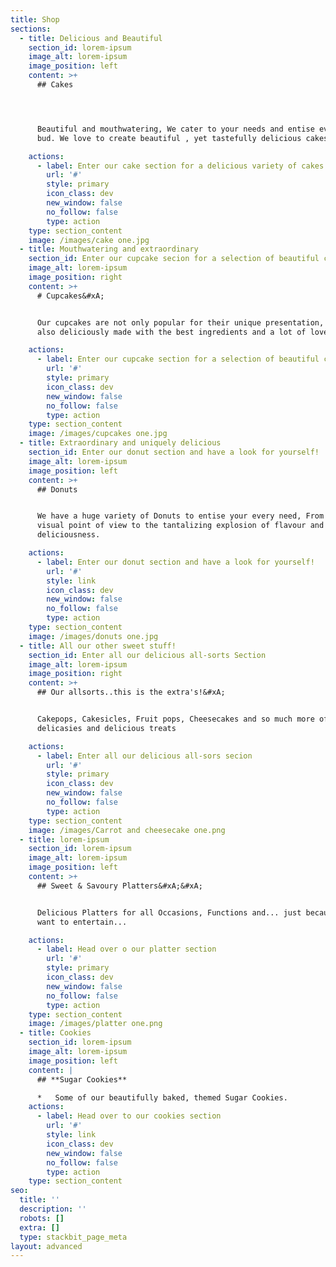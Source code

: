 ```yaml
---
title: Shop
sections:
  - title: Delicious and Beautiful
    section_id: lorem-ipsum
    image_alt: lorem-ipsum
    image_position: left
    content: >+
      ## Cakes




      Beautiful and mouthwatering, We cater to your needs and entise every taste
      bud. We love to create beautiful , yet tastefully delicious cakes!

    actions:
      - label: Enter our cake section for a delicious variety of cakes
        url: '#'
        style: primary
        icon_class: dev
        new_window: false
        no_follow: false
        type: action
    type: section_content
    image: /images/cake one.jpg
  - title: Mouthwatering and extraordinary
    section_id: Enter our cupcake secion for a selection of beautiful cupcakes
    image_alt: lorem-ipsum
    image_position: right
    content: >+
      # Cupcakes&#xA;


      Our cupcakes are not only popular for their unique presentation, they are
      also deliciously made with the best ingredients and a lot of love.

    actions:
      - label: Enter our cupcake section for a selection of beautiful cupcakes
        url: '#'
        style: primary
        icon_class: dev
        new_window: false
        no_follow: false
        type: action
    type: section_content
    image: /images/cupcakes one.jpg
  - title: Extraordinary and uniquely delicious
    section_id: Enter our donut section and have a look for yourself!
    image_alt: lorem-ipsum
    image_position: left
    content: >+
      ## Donuts


      We have a huge variety of Donuts to entise your every need, From the
      visual point of view to the tantalizing explosion of flavour and
      deliciousness.

    actions:
      - label: Enter our donut section and have a look for yourself!
        url: '#'
        style: link
        icon_class: dev
        new_window: false
        no_follow: false
        type: action
    type: section_content
    image: /images/donuts one.jpg
  - title: All our other sweet stuff!
    section_id: Enter all our delicious all-sorts Section
    image_alt: lorem-ipsum
    image_position: right
    content: >+
      ## Our allsorts..this is the extra's!&#xA;


      Cakepops, Cakesicles, Fruit pops, Cheesecakes and so much more of our
      delicasies and delicious treats

    actions:
      - label: Enter all our delicious all-sors secion
        url: '#'
        style: primary
        icon_class: dev
        new_window: false
        no_follow: false
        type: action
    type: section_content
    image: /images/Carrot and cheesecake one.png
  - title: lorem-ipsum
    section_id: lorem-ipsum
    image_alt: lorem-ipsum
    image_position: left
    content: >+
      ## Sweet & Savoury Platters&#xA;&#xA;


      Delicious Platters for all Occasions, Functions and... just because you
      want to entertain...

    actions:
      - label: Head over o our platter section
        url: '#'
        style: primary
        icon_class: dev
        new_window: false
        no_follow: false
        type: action
    type: section_content
    image: /images/platter one.png
  - title: Cookies
    section_id: lorem-ipsum
    image_alt: lorem-ipsum
    image_position: left
    content: |
      ## **Sugar Cookies**

      *   Some of our beautifully baked, themed Sugar Cookies.
    actions:
      - label: Head over to our cookies section
        url: '#'
        style: link
        icon_class: dev
        new_window: false
        no_follow: false
        type: action
    type: section_content
seo:
  title: ''
  description: ''
  robots: []
  extra: []
  type: stackbit_page_meta
layout: advanced
---
```


